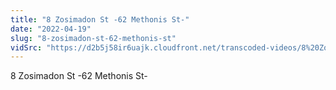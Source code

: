 ```yaml
---
title: "8 Zosimadon St -62 Methonis St-"
date: "2022-04-19"
slug: "8-zosimadon-st-62-methonis-st"
vidSrc: "https://d2b5j58ir6uajk.cloudfront.net/transcoded-videos/8%20Zosimadon%20St%20-62%20Methonis%20St-.mp4"
---
```


8 Zosimadon St -62 Methonis St-
